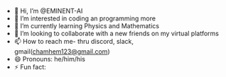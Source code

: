 - 👋 Hi, I’m @EMINENT-AI
- 👀 I’m interested in coding an programming more
- 🌱 I’m currently learning Physics and Mathematics
- 💞️ I’m looking to collaborate with a new friends on my virtual platforms
- 📫 How to reach me- thru discord, slack, gmail(chamhem123@gmail.com)
- 😄 Pronouns: he/him/his
- ⚡ Fun fact: 

<!---
EMINENT-AI/EMINENT-AI is a ✨ special ✨ repository because its `README.md` (this file) appears on your GitHub profile.
You can click the Preview link to take a look at your changes.
--->
